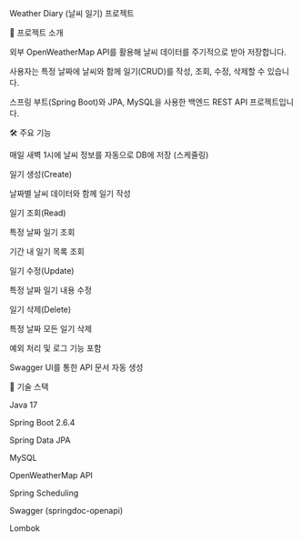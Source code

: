 Weather Diary (날씨 일기) 프로젝트

📖 프로젝트 소개

외부 OpenWeatherMap API를 활용해 날씨 데이터를 주기적으로 받아 저장합니다.

사용자는 특정 날짜에 날씨와 함께 일기(CRUD)를 작성, 조회, 수정, 삭제할 수 있습니다.

스프링 부트(Spring Boot)와 JPA, MySQL을 사용한 백엔드 REST API 프로젝트입니다.

🛠 주요 기능

매일 새벽 1시에 날씨 정보를 자동으로 DB에 저장 (스케줄링)

일기 생성(Create)

날짜별 날씨 데이터와 함께 일기 작성

일기 조회(Read)

특정 날짜 일기 조회

기간 내 일기 목록 조회

일기 수정(Update)

특정 날짜 일기 내용 수정

일기 삭제(Delete)

특정 날짜 모든 일기 삭제

예외 처리 및 로그 기능 포함

Swagger UI를 통한 API 문서 자동 생성

🚀 기술 스택

Java 17

Spring Boot 2.6.4

Spring Data JPA

MySQL

OpenWeatherMap API

Spring Scheduling

Swagger (springdoc-openapi)

Lombok
